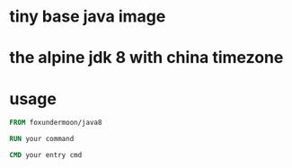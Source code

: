 # tiny base java image

# the alpine jdk 8 with china timezone

# usage

```Dockerfile
FROM foxundermoon/java8

RUN your command

CMD your entry cmd

```
